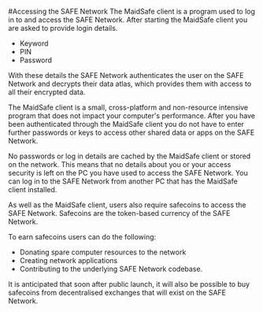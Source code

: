 #Accessing the SAFE Network
The MaidSafe client is a program used to log in to and access the SAFE Network. After starting the MaidSafe client you are asked to provide login details.

* Keyword
* PIN
* Password

With these details the SAFE Network authenticates the user on the SAFE Network and decrypts their data atlas, which provides them with access to all their encrypted data.

The MaidSafe client is a small, cross-platform and non-resource intensive program that does not impact your computer's performance. After you have been authenticated through the MaidSafe client you do not have to enter further passwords or keys to access other shared data or apps on the SAFE Network.

No passwords or log in details are cached by the MaidSafe client or stored on the network. This means that no details about you or your access security is left on the PC you have used to access the SAFE Network. You can log in to the SAFE Network from another PC that has the MaidSafe client installed.

As well as the MaidSafe client, users also require safecoins to access the SAFE Network. Safecoins are the token-based currency of the SAFE Network.

To earn safecoins users can do the following:

* Donating spare computer resources to the network
* Creating network applications
* Contributing to the underlying SAFE Network codebase.

It is anticipated that soon after public launch, it will also be possible to buy safecoins from decentralised exchanges that will exist on the SAFE Network.
